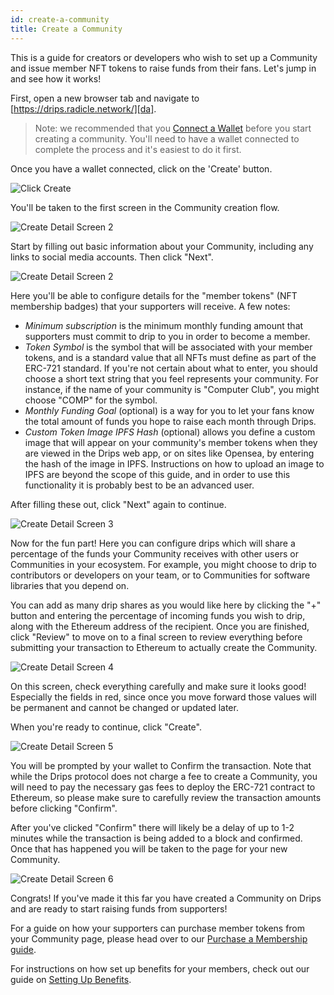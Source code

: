 ```yaml
---
id: create-a-community
title: Create a Community
---
```


This is a guide for creators or developers who wish to set up a Community and issue member NFT tokens to
raise funds from their fans. Let's jump in and see how it works!

First, open a new browser tab and navigate to [https://drips.radicle.network/][da].

> Note: we recommended that you [Connect a Wallet][cw] before you start creating a community. You'll
need to have a wallet connected to complete the process and it's easiest to do it first.

Once you have a wallet connected, click on the 'Create' button.
  
![Click Create][c1]

You'll be taken to the first screen in the Community creation flow.

![Create Detail Screen 2][c3]

Start by filling out basic information about your Community, including any links to social media accounts. Then click "Next".
  
![Create Detail Screen 2][c4]
 
Here you'll be able to configure details for the "member tokens" (NFT membership badges) that your supporters will receive. A few notes:

- *Minimum subscription* is the minimum monthly funding amount that supporters must commit to drip to you in order to become a member.
- *Token Symbol* is the symbol that will be associated with your member tokens, and is a standard value that all NFTs must define as part of the ERC-721 standard. If you're not certain about what to enter, you should choose a short text string that you feel represents your community. For instance, if the name of your community is "Computer Club", you might choose
"COMP" for the symbol.
- *Monthly Funding Goal* (optional) is a way for you to let your fans know the total amount of funds you hope to raise each month through Drips.
- *Custom Token Image IPFS Hash* (optional) allows you define a custom image that will appear on your community's member tokens when they are viewed in the Drips web app, or on sites like Opensea, by entering the hash of the image in IPFS. Instructions on how to upload an image to IPFS are beyond the scope of this guide, and in order to use this functionality it is probably best to be an advanced user.

After filling these out, click "Next" again to continue.
  
![Create Detail Screen 3][c5]

Now for the fun part! Here you can configure drips which will share a percentage of the funds your Community receives
with other users or Communities in your ecosystem. For example, you might choose to drip to contributors or developers
on your team, or to Communities for software libraries that you depend on.

You can add as many drip shares as you would like here by clicking the "+" button and entering the percentage of incoming funds you wish to drip, along with the Ethereum address of the recipient. Once you are finished, click "Review"
to move on to a final screen to review everything before submitting your transaction to Ethereum to actually create
the Community.
  
![Create Detail Screen 4][c6]

On this screen, check everything carefully and make sure it looks good! Especially the fields in red, since once you
move forward those values will be permanent and cannot be changed or updated later.

When you're ready to continue, click "Create".
  
![Create Detail Screen 5][c7]

You will be prompted by your wallet to Confirm the transaction. Note that while the Drips protocol does not charge a fee to create a Community, you will need to pay the necessary gas fees to deploy the ERC-721 contract to Ethereum, so please make sure to carefully review the transaction amounts before clicking "Confirm".

After you've clicked "Confirm" there will likely be a delay of up to 1-2 minutes while the transaction is being added to a block and confirmed. Once that has happened you will be taken to the page for your new Community. 
  
![Create Detail Screen 6][c8]

Congrats! If you've made it this far you have created a Community on Drips and are ready to start raising funds from supporters! 

For a guide on how your supporters can purchase member tokens from your Community page, please head over to our [Purchase a Membership guide][pm].

For instructions on how set up benefits for your members, check out our guide on [Setting Up Benefits][sb].

[da]: https://drips.radicle.network/
[cw]: connect-a-wallet.md
[c1]: /img/drips_create1.png
[c2]: /img/drips_create2.png
[c3]: /img/drips_create3.png
[c4]: /img/drips_create4.png
[c5]: /img/drips_create5.png
[c6]: /img/drips_create6.png
[c7]: /img/drips_create7.png
[c8]: /img/drips_create8.png
[pm]: using-drips/purchase-a-membership.md
[sb]: using-drips/setting-up-benefits.md

